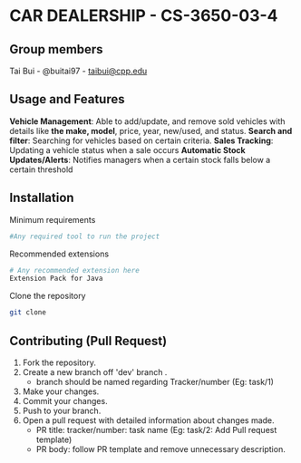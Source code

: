 # CAR DEALERSHIP - CS-3650-03-4

## Group members

Tai Bui - @buitai97 - taibui@cpp.edu

## Usage and Features

**Vehicle Management**: Able to add/update, and remove sold vehicles with details like **the make, model**, price, year, new/used, and status.
**Search and filter**: Searching for vehicles based on certain criteria. 
**Sales Tracking**: Updating a vehicle status when a sale occurs 
**Automatic Stock Updates/Alerts**: Notifies managers when a certain stock falls below a certain threshold

## Installation

Minimum requirements

```bash
#Any required tool to run the project
```

Recommended extensions

```bash
# Any recommended extension here
Extension Pack for Java
```

Clone the repository

```bash
git clone 
```


## Contributing (Pull Request)

1. Fork the repository.
2. Create a new branch off 'dev' branch .
   - branch should be named regarding Tracker/number (Eg: task/1)
3. Make your changes.
4. Commit your changes.
5. Push to your branch.
6. Open a pull request with detailed information about changes made.
   - PR title: tracker/number: task name (Eg: task/2: Add Pull request template)
   - PR body: follow PR template and remove unnecessary description.


